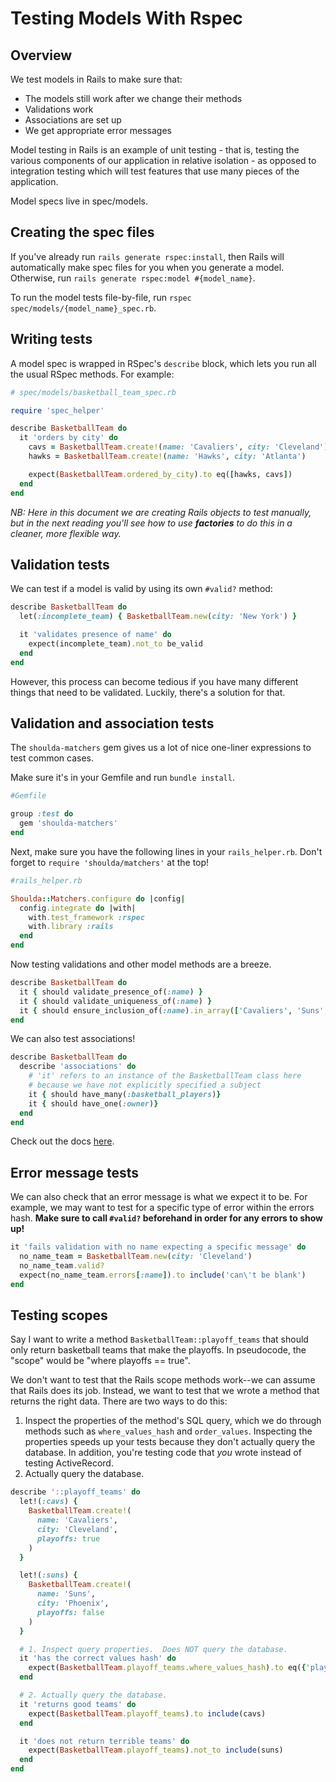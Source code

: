 # Testing Models With Rspec

## Overview

We test models in Rails to make sure that:

*  The models still work after we change their methods
*  Validations work
*  Associations are set up
*  We get appropriate error messages

Model testing in Rails is an example of unit testing - that is, testing
the various components of our application in relative isolation - as
opposed to integration testing which will test features that use many
pieces of the application.

Model specs live in spec/models.

## Creating the spec files

If you've already run `rails generate rspec:install`, then Rails will
automatically make spec files for you when you generate a model.
Otherwise, run `rails generate rspec:model #{model_name}`.

To run the model tests file-by-file, run `rspec spec/models/{model_name}_spec.rb`.

## Writing tests

A model spec is wrapped in RSpec's `describe` block, which lets you
run all the usual RSpec methods.  For example:

```ruby
# spec/models/basketball_team_spec.rb

require 'spec_helper'

describe BasketballTeam do
  it 'orders by city' do
    cavs = BasketballTeam.create!(name: 'Cavaliers', city: 'Cleveland')
    hawks = BasketballTeam.create!(name: 'Hawks', city: 'Atlanta')

    expect(BasketballTeam.ordered_by_city).to eq([hawks, cavs])
  end
end
```

*NB: Here in this document we are creating Rails objects to test
manually, but in the next reading you'll see how to use __factories__ to
do this in a cleaner, more flexible way.*

## Validation tests

We can test if a model is valid by using its own `#valid?` method:

```ruby
describe BasketballTeam do
  let(:incomplete_team) { BasketballTeam.new(city: 'New York') }

  it 'validates presence of name' do
    expect(incomplete_team).not_to be_valid
  end
end
```

However, this process can become tedious if you have many different things that need to be validated. Luckily, there's a solution for that.

## Validation and association tests

The `shoulda-matchers` gem gives us a lot of nice one-liner expressions to test common cases.

Make sure it's in your Gemfile and run `bundle install`.

```ruby
#Gemfile

group :test do
  gem 'shoulda-matchers'
end
```

Next, make sure you have the following lines in your `rails_helper.rb`. Don't forget to `require 'shoulda/matchers'` at the top!

```ruby
#rails_helper.rb

Shoulda::Matchers.configure do |config|
  config.integrate do |with|
    with.test_framework :rspec
    with.library :rails
  end
end
```

Now testing validations and other model
methods are a breeze.

```ruby
describe BasketballTeam do
  it { should validate_presence_of(:name) }
  it { should validate_uniqueness_of(:name) }
  it { should ensure_inclusion_of(:name).in_array(['Cavaliers', 'Suns', 'Mavericks'])} #etc..
end
```

We can also test associations!

```ruby
describe BasketballTeam do
  describe 'associations' do
    # 'it' refers to an instance of the BasketballTeam class here
    # because we have not explicitly specified a subject
    it { should have_many(:basketball_players)}
    it { should have_one(:owner)}
  end
end
```

Check out the docs [here][shoulda-matchers].

[shoulda-matchers]:https://github.com/thoughtbot/shoulda-matchers

## Error message tests

We can also check that an error message is what we expect it to be.  For
example, we may want to test for a specific type of error within the errors
hash. **Make sure to call `#valid?` beforehand in order for any errors to show up!**

```ruby
it 'fails validation with no name expecting a specific message' do
  no_name_team = BasketballTeam.new(city: 'Cleveland')
  no_name_team.valid?
  expect(no_name_team.errors[:name]).to include('can\'t be blank')
end
```

## Testing scopes

Say I want to write a method `BasketballTeam::playoff_teams` that
should only return basketball teams that make the playoffs. In pseudocode, the "scope" would be "where playoffs == true".

We don't want to test that the Rails scope methods work--we can
assume that Rails does its job. Instead, we want to test that we
wrote a method that returns the right data. There are two ways to
do this:

1. Inspect the properties of the method's SQL query, which we do through
   methods such as `where_values_hash` and `order_values`. Inspecting
   the properties speeds up your tests because they don't actually query
   the database. In addition, you're testing code that *you* wrote
   instead of testing ActiveRecord.
2. Actually query the database.

```ruby
describe '::playoff_teams' do
  let!(:cavs) {
    BasketballTeam.create!(
      name: 'Cavaliers',
      city: 'Cleveland',
      playoffs: true
    )
  }

  let!(:suns) {
    BasketballTeam.create!(
      name: 'Suns',
      city: 'Phoenix',
      playoffs: false
    )
  }

  # 1. Inspect query properties.  Does NOT query the database.
  it 'has the correct values hash' do
    expect(BasketballTeam.playoff_teams.where_values_hash).to eq({'playoffs' => true})
  end

  # 2. Actually query the database.
  it 'returns good teams' do
    expect(BasketballTeam.playoff_teams).to include(cavs)
  end

  it 'does not return terrible teams' do
    expect(BasketballTeam.playoff_teams).not_to include(suns)
  end
end
```
